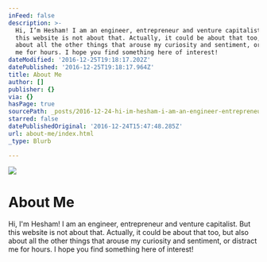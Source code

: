 ```yaml
---
inFeed: false
description: >-
  Hi, I’m Hesham! I am an engineer, entrepreneur and venture capitalist. But
  this website is not about that. Actually, it could be about that too, but also
  about all the other things that arouse my curiosity and sentiment, or distract
  me for hours. I hope you find something here of interest!
dateModified: '2016-12-25T19:18:17.202Z'
datePublished: '2016-12-25T19:18:17.964Z'
title: About Me
author: []
publisher: {}
via: {}
hasPage: true
sourcePath: _posts/2016-12-24-hi-im-hesham-i-am-an-engineer-entrepreneur-and-venture-c.md
starred: false
datePublishedOriginal: '2016-12-24T15:47:48.285Z'
url: about-me/index.html
_type: Blurb

---
```

![](https://the-grid-user-content.s3-us-west-2.amazonaws.com/420d783b-9700-493d-807d-bce6d757b8e7.jpg)

# About Me

Hi, I'm Hesham! I am an engineer, entrepreneur and venture capitalist. But this website is not about that. Actually, it could be about that too, but also about all the other things that arouse my curiosity and sentiment, or distract me for hours. I hope you find something here of interest!